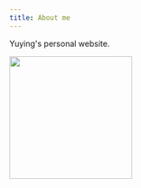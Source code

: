 ```yaml
---
title: About me
---
```


Yuying's personal website.



[<img src="https://cdn.buymeacoffee.com/buttons/default-yellow.png" width="217"/>](https://buymeacoffee.com/daviddarnes#support)
